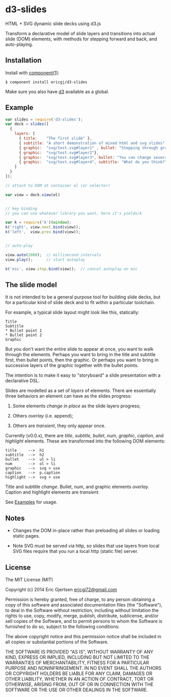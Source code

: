 
# d3-slides

  HTML + SVG dynamic slide decks using d3.js

  Transform a declarative model of slide layers and transitions
  into actual slide (DOM) elements, with methods for stepping
  forward and back, and auto-playing.

 
## Installation

  Install with [component(1)](http://component.io):

    $ component install ericgj/d3-slides

  Make sure you also have [d3](https://github.com/mbostock/d3) available as
  a global.

## Example

  ```js
  var slides = require('d3-slides');
  var deck = slides([
    {
      layers: [
        { title:    "The first slide" },
        { subtitle: "A short demonstration of mixed html and svg slides" },
        { graphic:  "svg/test.svg#layer1" , bullet: "Stepping through graphic layers." },
        { graphic:  "svg/test.svg#layer2"},
        { graphic:  "svg/test.svg#layer3", bullet: "You can change several elements at once." },
        { graphic:  "svg/test.svg#layer4", subtitle: "What do you think?" } 
      ]
    }
  ]);

  // attach to DOM at container el (or selector)
  
  var view = deck.view(el)
  

  // key binding
  // you can use whatever library you want, here it's yields/k
  
  var k = require('k')(window);
  k('right', view.next.bind(view));
  k('left',  view.prev.bind(view));

  
  // auto-play

  view.auto(2000);  // millisecond intervals
  view.play();      // start autoplay
  
  k('esc', view.stop.bind(view));  // cancel autoplay on esc
  ```

## The slide model

  It is not intended to be a general purpose tool for building slide decks, but
  for a particular kind of slide deck and to fit within a particular toolchain.

  For example, a typical slide layout might look like this, statically:

    Title
    Subtitle
    * Bullet point 1
    * Bullet point 2
    Graphic

  But you don't want the entire slide to appear at once, you want to walk
  through the elements. Perhaps you want to bring in the title and subtitle
  first, then bullet points, then the graphic. Or perhaps you want to bring
  in successive layers of the graphic together with the bullet points.

  The intention is to make it easy to "storyboard" a slide presentation with
  a declarative DSL.

  Slides are modelled as a set of _layers_ of elements. There are essentially
  three behaviors an element can have as the slides progress:

  1. Some elements _change in place_ as the slide layers progress;
  
  2. Others _overlay_ (i.e. append);
  
  3. Others are _transient_, they only appear once.

  
  Currently (v0.0.x), there are _title_, _subtitle_, _bullet_, _num_,
  _graphic_, _caption_, and _highlight_ elements.  These are transformed
  into the following DOM elements:
  
  ```
  title     -->  h1
  subtitle  -->  h2
  bullet    -->  ul > li
  num       -->  ol > li
  graphic   -->  svg > use
  caption   -->  p.caption
  highlight -->  svg > use
  ```

  Title and subtitle _change_. Bullet, num, and graphic elements
  _overlay_. Caption and highlight elements are _transient_.

  See [Examples](https://github.com/ericgj/d3-slides/tree/master/examples) 
  for usage.

## Notes

  - Changes the DOM in-place rather than preloading all slides or loading
    static pages. 
  
  - Note SVG must be served via http, so slides that use layers from local SVG 
    files require that you run a local http (static file) server.
 

## License

  The MIT License (MIT)

  Copyright (c) 2014 Eric Gjertsen <ericgj72@gmail.com>

  Permission is hereby granted, free of charge, to any person obtaining a copy
  of this software and associated documentation files (the "Software"), to deal
  in the Software without restriction, including without limitation the rights
  to use, copy, modify, merge, publish, distribute, sublicense, and/or sell
  copies of the Software, and to permit persons to whom the Software is
  furnished to do so, subject to the following conditions:

  The above copyright notice and this permission notice shall be included in
  all copies or substantial portions of the Software.

  THE SOFTWARE IS PROVIDED "AS IS", WITHOUT WARRANTY OF ANY KIND, EXPRESS OR
  IMPLIED, INCLUDING BUT NOT LIMITED TO THE WARRANTIES OF MERCHANTABILITY,
  FITNESS FOR A PARTICULAR PURPOSE AND NONINFRINGEMENT. IN NO EVENT SHALL THE
  AUTHORS OR COPYRIGHT HOLDERS BE LIABLE FOR ANY CLAIM, DAMAGES OR OTHER
  LIABILITY, WHETHER IN AN ACTION OF CONTRACT, TORT OR OTHERWISE, ARISING FROM,
  OUT OF OR IN CONNECTION WITH THE SOFTWARE OR THE USE OR OTHER DEALINGS IN
  THE SOFTWARE.
